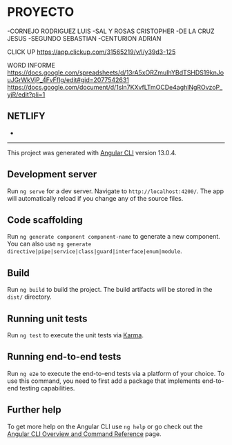 # PROYECTO
-CORNEJO RODRIGUEZ LUIS
-SAL Y ROSAS CRISTOPHER
-DE LA CRUZ JESUS
-SEGUNDO SEBASTIAN
-CENTURION ADRIAN


CLICK UP
https://app.clickup.com/31565219/v/l/y39d3-125

WORD INFORME
https://docs.google.com/spreadsheets/d/13rA5xORZmuIhYBdTSHDS19knJouJGrWkVjP_4FvFfIg/edit#gid=2077542631
https://docs.google.com/document/d/1sln7KXvfLTmOCDe4aghlNgROvzoP_yjR/edit?pli=1


NETLIFY
-
-
--------------------------------------------------------------------------------------------------------------------

This project was generated with [Angular CLI](https://github.com/angular/angular-cli) version 13.0.4.

## Development server

Run `ng serve` for a dev server. Navigate to `http://localhost:4200/`. The app will automatically reload if you change any of the source files.

## Code scaffolding

Run `ng generate component component-name` to generate a new component. You can also use `ng generate directive|pipe|service|class|guard|interface|enum|module`.

## Build

Run `ng build` to build the project. The build artifacts will be stored in the `dist/` directory.

## Running unit tests

Run `ng test` to execute the unit tests via [Karma](https://karma-runner.github.io).

## Running end-to-end tests

Run `ng e2e` to execute the end-to-end tests via a platform of your choice. To use this command, you need to first add a package that implements end-to-end testing capabilities.

## Further help

To get more help on the Angular CLI use `ng help` or go check out the [Angular CLI Overview and Command Reference](https://angular.io/cli) page.
